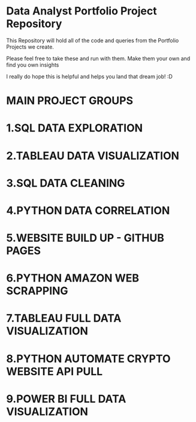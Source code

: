 # Data Analyst Portfolio Project Repository

This Repository will hold all of the code and queries from the Portfolio Projects we create.

Please feel free to take these and run with them. Make them your own and find you own insights

I really do hope this is helpful and helps you land that dream job! :D

# MAIN PROJECT GROUPS
# 1.SQL DATA EXPLORATION
# 2.TABLEAU DATA VISUALIZATION 
# 3.SQL DATA CLEANING
# 4.PYTHON DATA CORRELATION
# 5.WEBSITE BUILD UP - GITHUB PAGES
# 6.PYTHON AMAZON WEB SCRAPPING
# 7.TABLEAU FULL DATA VISUALIZATION
# 8.PYTHON AUTOMATE CRYPTO WEBSITE API PULL
# 9.POWER BI FULL DATA VISUALIZATION
